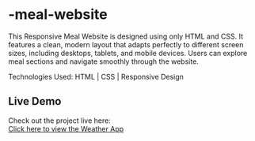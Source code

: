 # -meal-website
This Responsive Meal Website is designed using only HTML and CSS. It features a clean, modern layout that adapts perfectly to different screen sizes, including desktops, tablets, and mobile devices. Users can explore meal sections and navigate smoothly through the website.

Technologies Used:
HTML | CSS | Responsive Design

## Live Demo
Check out the project live here:  
[Click here to view the Weather App](https://github.com/Rameen-zahra2004/-meal-website.git)
